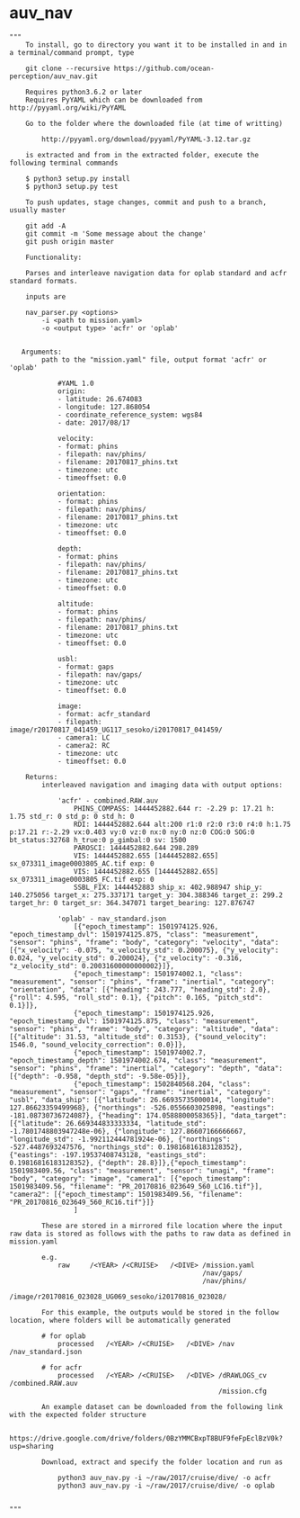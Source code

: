 # auv_nav
    """ 
        To install, go to directory you want it to be installed in and in a terminal/command prompt, type

        git clone --recursive https://github.com/ocean-perception/auv_nav.git

        Requires python3.6.2 or later
        Requires PyYAML which can be downloaded from http://pyyaml.org/wiki/PyYAML

        Go to the folder where the downloaded file (at time of writting)
        
            http://pyyaml.org/download/pyyaml/PyYAML-3.12.tar.gz

        is extracted and from in the extracted folder, execute the following terminal commands 

        $ python3 setup.py install
        $ python3 setup.py test
        
        To push updates, stage changes, commit and push to a branch, usually master

        git add -A
        git commit -m 'Some message about the change'
        git push origin master

        Functionality:

        Parses and interleave navigation data for oplab standard and acfr standard formats. 

        inputs are 

        nav_parser.py <options>
            -i <path to mission.yaml>
            -o <output type> 'acfr' or 'oplab'


       Arguments:
            path to the "mission.yaml" file, output format 'acfr' or 'oplab'

                #YAML 1.0
                origin:
                - latitude: 26.674083
                - longitude: 127.868054
                - coordinate_reference_system: wgs84
                - date: 2017/08/17

                velocity:
                - format: phins
                - filepath: nav/phins/
                - filename: 20170817_phins.txt
                - timezone: utc
                - timeoffset: 0.0

                orientation:
                - format: phins
                - filepath: nav/phins/
                - filename: 20170817_phins.txt
                - timezone: utc
                - timeoffset: 0.0

                depth:
                - format: phins
                - filepath: nav/phins/
                - filename: 20170817_phins.txt
                - timezone: utc
                - timeoffset: 0.0

                altitude:
                - format: phins
                - filepath: nav/phins/
                - filename: 20170817_phins.txt
                - timezone: utc
                - timeoffset: 0.0

                usbl:
                - format: gaps
                - filepath: nav/gaps/
                - timezone: utc
                - timeoffset: 0.0

                image:
                - format: acfr_standard
                - filepath: image/r20170817_041459_UG117_sesoko/i20170817_041459/
                - camera1: LC
                - camera2: RC
                - timezone: utc
                - timeoffset: 0.0

        Returns:
            interleaved navigation and imaging data with output options:

                'acfr' - combined.RAW.auv
                    PHINS_COMPASS: 1444452882.644 r: -2.29 p: 17.21 h: 1.75 std_r: 0 std_p: 0 std_h: 0
                    RDI: 1444452882.644 alt:200 r1:0 r2:0 r3:0 r4:0 h:1.75 p:17.21 r:-2.29 vx:0.403 vy:0 vz:0 nx:0 ny:0 nz:0 COG:0 SOG:0 bt_status:32768 h_true:0 p_gimbal:0 sv: 1500
                    PAROSCI: 1444452882.644 298.289
                    VIS: 1444452882.655 [1444452882.655] sx_073311_image0003805_AC.tif exp: 0
                    VIS: 1444452882.655 [1444452882.655] sx_073311_image0003805_FC.tif exp: 0
                    SSBL_FIX: 1444452883 ship_x: 402.988947 ship_y: 140.275056 target_x: 275.337171 target_y: 304.388346 target_z: 299.2 target_hr: 0 target_sr: 364.347071 target_bearing: 127.876747

                'oplab' - nav_standard.json
                    [{"epoch_timestamp": 1501974125.926, "epoch_timestamp_dvl": 1501974125.875, "class": "measurement", "sensor": "phins", "frame": "body", "category": "velocity", "data": [{"x_velocity": -0.075, "x_velocity_std": 0.200075}, {"y_velocity": 0.024, "y_velocity_std": 0.200024}, {"z_velocity": -0.316, "z_velocity_std": 0.20031600000000002}]},
                    {"epoch_timestamp": 1501974002.1, "class": "measurement", "sensor": "phins", "frame": "inertial", "category": "orientation", "data": [{"heading": 243.777, "heading_std": 2.0}, {"roll": 4.595, "roll_std": 0.1}, {"pitch": 0.165, "pitch_std": 0.1}]},
                    {"epoch_timestamp": 1501974125.926, "epoch_timestamp_dvl": 1501974125.875, "class": "measurement", "sensor": "phins", "frame": "body", "category": "altitude", "data": [{"altitude": 31.53, "altitude_std": 0.3153}, {"sound_velocity": 1546.0, "sound_velocity_correction": 0.0}]},
                    {"epoch_timestamp": 1501974002.7, "epoch_timestamp_depth": 1501974002.674, "class": "measurement", "sensor": "phins", "frame": "inertial", "category": "depth", "data": [{"depth": -0.958, "depth_std": -9.58e-05}]},
                    {"epoch_timestamp": 1502840568.204, "class": "measurement", "sensor": "gaps", "frame": "inertial", "category": "usbl", "data_ship": [{"latitude": 26.66935735000014, "longitude": 127.86623359499968}, {"northings": -526.0556603025898, "eastings": -181.08730736724087}, {"heading": 174.0588800058365}], "data_target": [{"latitude": 26.669344833333334, "latitude_std": -1.7801748803947248e-06}, {"longitude": 127.86607166666667, "longitude_std": -1.992112444781924e-06}, {"northings": -527.4487693247576, "northings_std": 0.19816816183128352}, {"eastings": -197.19537408743128, "eastings_std": 0.19816816183128352}, {"depth": 28.8}]},{"epoch_timestamp": 1501983409.56, "class": "measurement", "sensor": "unagi", "frame": "body", "category": "image", "camera1": [{"epoch_timestamp": 1501983409.56, "filename": "PR_20170816_023649_560_LC16.tif"}], "camera2": [{"epoch_timestamp": 1501983409.56, "filename": "PR_20170816_023649_560_RC16.tif"}]}
                    ]

            These are stored in a mirrored file location where the input raw data is stored as follows with the paths to raw data as defined in mission.yaml
            
            e.g. 
                raw     /<YEAR> /<CRUISE>   /<DIVE> /mission.yaml
                                                    /nav/gaps/
                                                    /nav/phins/
                                                    /image/r20170816_023028_UG069_sesoko/i20170816_023028/

            For this example, the outputs would be stored in the follow location, where folders will be automatically generated

            # for oplab
                processed   /<YEAR> /<CRUISE>   /<DIVE> /nav            /nav_standard.json   
            
            # for acfr
                processed   /<YEAR> /<CRUISE>   /<DIVE> /dRAWLOGS_cv    /combined.RAW.auv   
                                                        /mission.cfg

            An example dataset can be downloaded from the following link with the expected folder structure

                https://drive.google.com/drive/folders/0BzYMMCBxpT8BUF9feFpEclBzV0k?usp=sharing
            
            Download, extract and specify the folder location and run as
                
                python3 auv_nav.py -i ~/raw/2017/cruise/dive/ -o acfr
                python3 auv_nav.py -i ~/raw/2017/cruise/dive/ -o oplab

            
    """